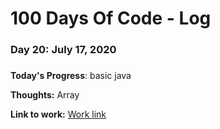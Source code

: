 # 100 Days Of Code - Log

### Day 20: July 17, 2020
##### 

**Today's Progress**: basic java

**Thoughts:** Array

**Link to work:** [Work link](https://github.com/pppatil7/100-days-of-code/commit/cbb7dcbebc3d15faff329d85c19e9c82ac4f8d3c)

